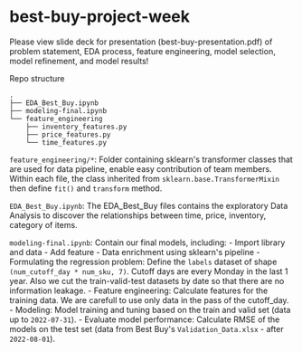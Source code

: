 # best-buy-project-week

Please view slide deck for presentation (best-buy-presentation.pdf) of problem statement, EDA process, feature engineering, model selection, model refinement, and model results!

Repo structure

```
.
├── EDA_Best_Buy.ipynb
├── modeling-final.ipynb
└── feature_engineering
    ├── inventory_features.py
    ├── price_features.py
    └── time_features.py
```

`feature_engineering/*`: Folder containing sklearn's transformer classes that are used for data pipeline, enable easy contribution of team members. Within each file, the class inherited from `sklearn.base.TransformerMixin` then define `fit()` and `transform` method.

`EDA_Best_Buy.ipynb`: The EDA_Best_Buy files contains the exploratory Data Analysis to discover the relationships between time, price, inventory, category of items.

`modeling-final.ipynb`: Contain our final models, including:
    - Import library and data
    - Add feature - Data enrichment using sklearn's pipeline
    - Formulating the regression problem: Define the `labels` dataset of shape `(num_cutoff_day * num_sku, 7)`. Cutoff days are every Monday in the last 1 year. Also we cut the train-valid-test datasets by date so that there are no information leakage.
    - Feature engineering: Calculate features for the training data. We are carefull to use only data in the pass of the cutoff_day.
    - Modeling: Model training and tuning based on the train and valid set (data up to `2022-07-31`).
    - Evaluate model performance: Calculate RMSE of the models on the test set (data from Best Buy's `Validation_Data.xlsx` - after `2022-08-01`).
